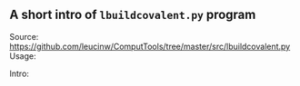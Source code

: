 ## A short intro of `lbuildcovalent.py` program
Source: https://github.com/leucinw/ComputTools/tree/master/src/lbuildcovalent.py
Usage:


Intro:
